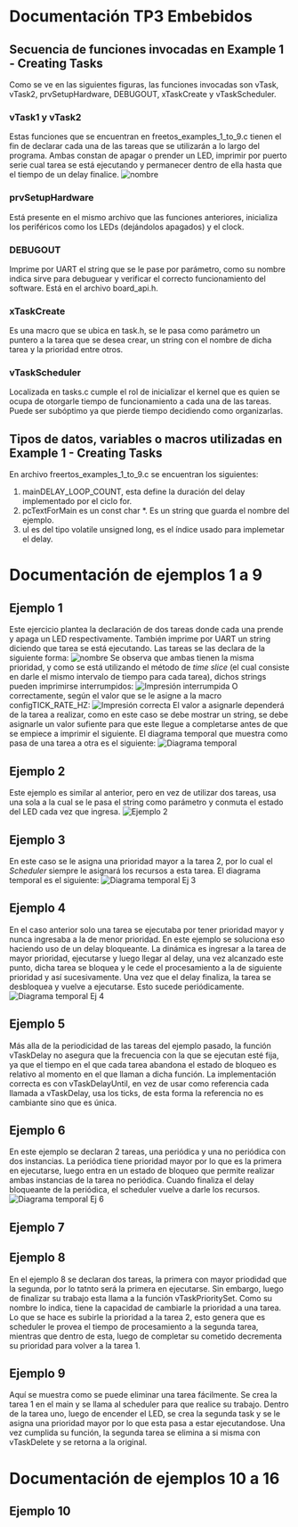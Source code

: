# Documentación TP3 Embebidos

## Secuencia de funciones invocadas en Example 1 - Creating Tasks

Como se ve en las siguientes figuras, las funciones invocadas son vTask, vTask2, prvSetupHardware, DEBUGOUT, xTaskCreate y vTaskScheduler.

### vTask1 y vTask2
Estas funciones que se encuentran en freetos_examples_1_to_9.c tienen el fin de declarar cada una de las tareas que se utilizarán a lo largo del programa. Ambas constan de apagar o prender un LED, imprimir por puerto serie cual tarea se está ejecutando y permanecer dentro de ella hasta que el tiempo de un delay finalice.
![nombre](link)

### prvSetupHardware
Está presente en el mismo archivo que las funciones anteriores, inicializa los periféricos como los LEDs (dejándolos apagados) y el clock.

### DEBUGOUT
Imprime por UART el string que se le pase por parámetro, como su nombre indica sirve para debuguear y verificar el correcto funcionamiento del software. Está en el archivo board_api.h.

### xTaskCreate
Es una macro que se ubica en task.h, se le pasa como parámetro un puntero a la tarea que se desea crear, un string con el nombre de dicha tarea y la prioridad entre otros.

### vTaskScheduler
Localizada en tasks.c cumple el rol de inicializar el kernel que es quien se ocupa de otorgarle tiempo de funcionamiento a cada una de las tareas. Puede ser subóptimo ya que pierde tiempo decidiendo como organizarlas.

## Tipos de datos, variables o macros utilizadas en Example 1 - Creating Tasks
En archivo freertos_examples_1_to_9.c se encuentran los siguientes:

1. mainDELAY_LOOP_COUNT, esta define la duración del delay implementado por el ciclo for.
2. pcTextForMain es un const char *. Es un string que guarda el nombre del ejemplo.
2. ul es del tipo volatile unsigned long, es el índice usado para implemetar el delay.

# Documentación de ejemplos 1 a 9

## Ejemplo 1
Este ejercicio plantea la declaración de dos tareas donde cada una prende y apaga un LED respectivamente. También imprime por UART un string diciendo que tarea se está ejecutando.
Las tareas se las declara de la siguiente forma:
![nombre](link)
Se observa que ambas tienen la misma prioridad, y como se está utilizando el método de *time slice* (el cual consiste en darle el mismo intervalo de tiempo para cada tarea), dichos strings pueden imprimirse interrumpidos:
![Impresión interrumpida](link)
O correctamente, según el valor que se le asigne a la macro configTICK_RATE_HZ:
![Impresión correcta](link)
El valor a asignarle dependerá de la tarea a realizar, como en este caso se debe mostrar un string, se debe asignarle un valor sufiente para que este llegue a completarse antes de que se empiece a imprimir el siguiente.
El diagrama temporal que muestra como pasa de una tarea a otra es el siguiente:
![Diagrama temporal](link)

## Ejemplo 2
Este ejemplo es similar al anterior, pero en vez de utilizar dos tareas, usa una sola a la cual se le pasa el string como parámetro y conmuta el estado del LED cada vez que ingresa.
![Ejemplo 2](link)

## Ejemplo 3
En este caso se le asigna una prioridad mayor a la tarea 2, por lo cual el *Scheduler* siempre le asignará los recursos a esta tarea. El diagrama temporal es el siguiente:
![Diagrama temporal Ej 3](link)

## Ejemplo 4 
En el caso anterior solo una tarea se ejecutaba por tener prioridad mayor y nunca ingresaba a la de menor prioridad. En este ejemplo se soluciona eso haciendo uso de un delay bloqueante.
La dinámica es ingresar a la tarea de mayor prioridad, ejecutarse y luego llegar al delay, una vez alcanzado este punto, dicha tarea se bloquea y le cede el procesamiento a la de siguiente prioridad y así sucesivamente. Una vez que el delay finaliza, la tarea se desbloquea y vuelve a ejecutarse. Esto sucede periódicamente.
![Diagrama temporal Ej 4](link)

## Ejemplo 5
Más alla de la periodicidad de las tareas del ejemplo pasado, la función vTaskDelay no asegura que la frecuencia con la que se ejecutan esté fija, ya que el tiempo en el que cada tarea abandona el estado de bloqueo es relativo al momento en el que llaman a dicha función.
La implementación correcta es con vTaskDelayUntil, en vez de usar como referencia cada llamada a vTaskDelay, usa los ticks, de esta forma la referencia no es cambiante sino que es única.

## Ejemplo 6
En este ejemplo se declaran 2 tareas, una periódica y una no periódica con dos instancias. La periódica tiene prioridad mayor por lo que es la primera en ejecutarse, luego entra en un estado de bloqueo que permite realizar ambas instancias de la tarea no periódica. Cuando finaliza el delay bloqueante de la periódica, el scheduler vuelve a darle los recursos.
![Diagrama temporal Ej 6](link)

## Ejemplo 7


## Ejemplo 8
En el ejemplo 8 se declaran dos tareas, la primera con mayor priodidad que la segunda, por lo tatnto será la primera en ejecutarse. Sin embargo, luego de finalizar su trabajo esta llama a la función vTaskPrioritySet. Como su nombre lo indica, tiene la capacidad de cambiarle la prioridad a una tarea. Lo que se hace es subirle la prioridad a la tarea 2, esto genera que es scheduler le provea el tiempo de procesamiento a la segunda tarea, mientras que dentro de esta, luego de completar su cometido decrementa su prioridad para volver a la tarea 1.

## Ejemplo 9
Aquí se muestra como se puede eliminar una tarea fácilmente. Se crea la tarea 1 en el main y se llama al scheduler para que realice su trabajo. Dentro de la tarea uno, luego de encender el LED, se crea la segunda task y se le asigna una prioridad mayor por lo que esta pasa a estar ejecutandose. Una vez cumplida su función, la segunda tarea se elimina a si misma con vTaskDelete y se retorna a la original.

# Documentación de ejemplos 10 a 16

## Ejemplo 10

